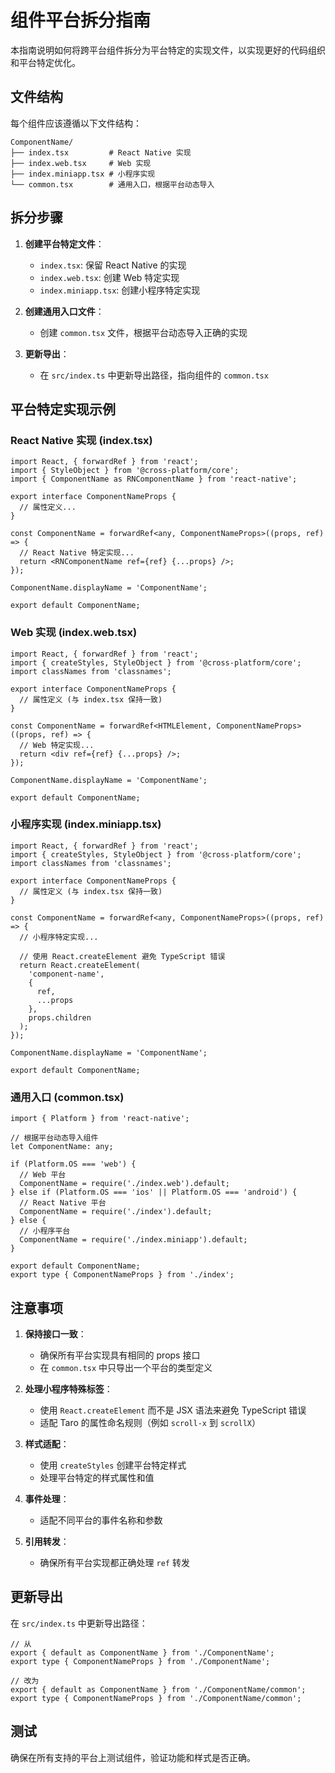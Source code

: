 # 组件平台拆分指南

本指南说明如何将跨平台组件拆分为平台特定的实现文件，以实现更好的代码组织和平台特定优化。

## 文件结构

每个组件应该遵循以下文件结构：

```
ComponentName/
├── index.tsx         # React Native 实现
├── index.web.tsx     # Web 实现
├── index.miniapp.tsx # 小程序实现
└── common.tsx        # 通用入口，根据平台动态导入
```

## 拆分步骤

1. **创建平台特定文件**：
   - `index.tsx`: 保留 React Native 的实现
   - `index.web.tsx`: 创建 Web 特定实现
   - `index.miniapp.tsx`: 创建小程序特定实现

2. **创建通用入口文件**：
   - 创建 `common.tsx` 文件，根据平台动态导入正确的实现

3. **更新导出**：
   - 在 `src/index.ts` 中更新导出路径，指向组件的 `common.tsx`

## 平台特定实现示例

### React Native 实现 (index.tsx)

```tsx
import React, { forwardRef } from 'react';
import { StyleObject } from '@cross-platform/core';
import { ComponentName as RNComponentName } from 'react-native';

export interface ComponentNameProps {
  // 属性定义...
}

const ComponentName = forwardRef<any, ComponentNameProps>((props, ref) => {
  // React Native 特定实现...
  return <RNComponentName ref={ref} {...props} />;
});

ComponentName.displayName = 'ComponentName';

export default ComponentName;
```

### Web 实现 (index.web.tsx)

```tsx
import React, { forwardRef } from 'react';
import { createStyles, StyleObject } from '@cross-platform/core';
import classNames from 'classnames';

export interface ComponentNameProps {
  // 属性定义 (与 index.tsx 保持一致)
}

const ComponentName = forwardRef<HTMLElement, ComponentNameProps>((props, ref) => {
  // Web 特定实现...
  return <div ref={ref} {...props} />;
});

ComponentName.displayName = 'ComponentName';

export default ComponentName;
```

### 小程序实现 (index.miniapp.tsx)

```tsx
import React, { forwardRef } from 'react';
import { createStyles, StyleObject } from '@cross-platform/core';
import classNames from 'classnames';

export interface ComponentNameProps {
  // 属性定义 (与 index.tsx 保持一致)
}

const ComponentName = forwardRef<any, ComponentNameProps>((props, ref) => {
  // 小程序特定实现...

  // 使用 React.createElement 避免 TypeScript 错误
  return React.createElement(
    'component-name',
    {
      ref,
      ...props
    },
    props.children
  );
});

ComponentName.displayName = 'ComponentName';

export default ComponentName;
```

### 通用入口 (common.tsx)

```tsx
import { Platform } from 'react-native';

// 根据平台动态导入组件
let ComponentName: any;

if (Platform.OS === 'web') {
  // Web 平台
  ComponentName = require('./index.web').default;
} else if (Platform.OS === 'ios' || Platform.OS === 'android') {
  // React Native 平台
  ComponentName = require('./index').default;
} else {
  // 小程序平台
  ComponentName = require('./index.miniapp').default;
}

export default ComponentName;
export type { ComponentNameProps } from './index';
```

## 注意事项

1. **保持接口一致**：
   - 确保所有平台实现具有相同的 props 接口
   - 在 `common.tsx` 中只导出一个平台的类型定义

2. **处理小程序特殊标签**：
   - 使用 `React.createElement` 而不是 JSX 语法来避免 TypeScript 错误
   - 适配 Taro 的属性命名规则（例如 `scroll-x` 到 `scrollX`）

3. **样式适配**：
   - 使用 `createStyles` 创建平台特定样式
   - 处理平台特定的样式属性和值

4. **事件处理**：
   - 适配不同平台的事件名称和参数

5. **引用转发**：
   - 确保所有平台实现都正确处理 `ref` 转发

## 更新导出

在 `src/index.ts` 中更新导出路径：

```tsx
// 从
export { default as ComponentName } from './ComponentName';
export type { ComponentNameProps } from './ComponentName';

// 改为
export { default as ComponentName } from './ComponentName/common';
export type { ComponentNameProps } from './ComponentName/common';
```

## 测试

确保在所有支持的平台上测试组件，验证功能和样式是否正确。
